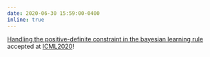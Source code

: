 ```yaml
---
date: 2020-06-30 15:59:00-0400
inline: true
---
```



[Handling the positive-definite constraint in the bayesian learning rule](https://arxiv.org/abs/2002.10060) accepted at [ICML2020](https://icml.cc/Conferences/2020)!

